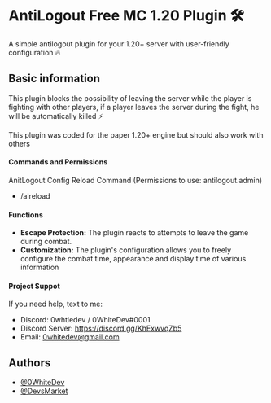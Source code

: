 
# AntiLogout Free MC 1.20 Plugin 🛠️


A simple antilogout plugin for your 1.20+ server with user-friendly configuration 🔥

## Basic information

This plugin blocks the possibility of leaving the server while the player is fighting with other players, if a player leaves the server during the fight, he will be automatically killed ⚡

This plugin was coded for the paper 1.20+ engine but should also work with others

#### Commands and Permissions

AnitLogout Config Reload Command (Permissions to use: antilogout.admin)
- /alreload

#### Functions

- **Escape Protection:** The plugin reacts to attempts to leave the game during combat.
- **Customization:** The plugin's configuration allows you to freely configure the combat time, appearance and display time of various information

#### Project Suppot
If you need help, text to me:
- Discord: 0whtiedev / 0WhiteDev#0001
- Discord Server: https://discord.gg/KhExwvqZb5
- Email: 0whitedev@gmail.com
## Authors

- [@0WhiteDev](https://github.com/0WhiteDev)
- [@DevsMarket](https://github.com/DEVS-MARKET)

